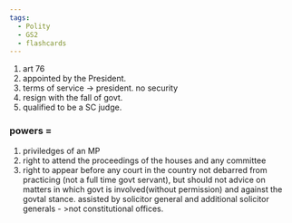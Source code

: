 ```yaml
---
tags:
  - Polity
  - GS2
  - flashcards
---
```

1. art 76
2. appointed by the President.
3. terms of service -> president. no security
4. resign with the fall of govt.
5. qualified to be a SC judge.
### powers =
1. priviledges of an MP
2. right to attend the proceedings of the houses and any committee
3. right to appear before any court in the country
not debarred from practicing (not a full time govt servant), but should not advice on matters in which govt is involved(without permission) and against the govtal stance.
assisted by solicitor general and additional solicitor generals - >not constitutional offices.
